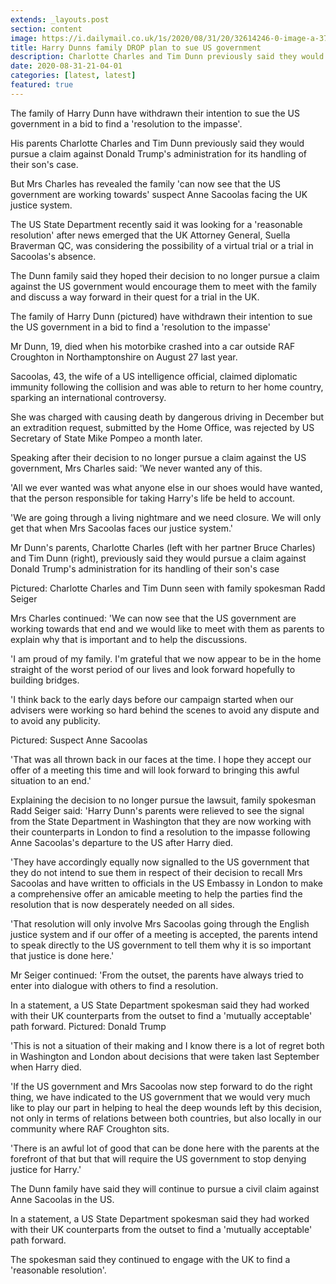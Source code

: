 ```yaml
---
extends: _layouts.post
section: content
image: https://i.dailymail.co.uk/1s/2020/08/31/20/32614246-0-image-a-37_1598903156791.jpg 
title: Harry Dunns family DROP plan to sue US government 
description: Charlotte Charles and Tim Dunn previously said they would pursue a claim against Donald Trumps administration for its handling of their sons case. 
date: 2020-08-31-21-04-01 
categories: [latest, latest] 
featured: true 
--- 
```

The family of Harry Dunn have withdrawn their intention to sue the US government in a bid to find a 'resolution to the impasse'.

His parents Charlotte Charles and Tim Dunn previously said they would pursue a claim against Donald Trump's administration for its handling of their son's case.

But Mrs Charles has revealed the family 'can now see that the US government are working towards' suspect Anne Sacoolas facing the UK justice system.

The US State Department recently said it was looking for a 'reasonable resolution' after news emerged that the UK Attorney General, Suella Braverman QC, was considering the possibility of a virtual trial or a trial in Sacoolas's absence.

The Dunn family said they hoped their decision to no longer pursue a claim against the US government would encourage them to meet with the family and discuss a way forward in their quest for a trial in the UK.

The family of Harry Dunn (pictured) have withdrawn their intention to sue the US government in a bid to find a 'resolution to the impasse'

Mr Dunn, 19, died when his motorbike crashed into a car outside RAF Croughton in Northamptonshire on August 27 last year.

Sacoolas, 43, the wife of a US intelligence official, claimed diplomatic immunity following the collision and was able to return to her home country, sparking an international controversy.

She was charged with causing death by dangerous driving in December but an extradition request, submitted by the Home Office, was rejected by US Secretary of State Mike Pompeo a month later.

Speaking after their decision to no longer pursue a claim against the US government, Mrs Charles said: 'We never wanted any of this.

'All we ever wanted was what anyone else in our shoes would have wanted, that the person responsible for taking Harry's life be held to account.

'We are going through a living nightmare and we need closure. We will only get that when Mrs Sacoolas faces our justice system.'

Mr Dunn's parents, Charlotte Charles (left with her partner Bruce Charles) and Tim Dunn (right), previously said they would pursue a claim against Donald Trump's administration for its handling of their son's case

Pictured: Charlotte Charles and Tim Dunn seen with family spokesman Radd Seiger

Mrs Charles continued: 'We can now see that the US government are working towards that end and we would like to meet with them as parents to explain why that is important and to help the discussions.

'I am proud of my family. I'm grateful that we now appear to be in the home straight of the worst period of our lives and look forward hopefully to building bridges.

'I think back to the early days before our campaign started when our advisers were working so hard behind the scenes to avoid any dispute and to avoid any publicity.

Pictured: Suspect Anne Sacoolas

'That was all thrown back in our faces at the time. I hope they accept our offer of a meeting this time and will look forward to bringing this awful situation to an end.'

Explaining the decision to no longer pursue the lawsuit, family spokesman Radd Seiger said: 'Harry Dunn's parents were relieved to see the signal from the State Department in Washington that they are now working with their counterparts in London to find a resolution to the impasse following Anne Sacoolas's departure to the US after Harry died.

'They have accordingly equally now signalled to the US government that they do not intend to sue them in respect of their decision to recall Mrs Sacoolas and have written to officials in the US Embassy in London to make a comprehensive offer an amicable meeting to help the parties find the resolution that is now desperately needed on all sides.

'That resolution will only involve Mrs Sacoolas going through the English justice system and if our offer of a meeting is accepted, the parents intend to speak directly to the US government to tell them why it is so important that justice is done here.'

Mr Seiger continued: 'From the outset, the parents have always tried to enter into dialogue with others to find a resolution.

In a statement, a US State Department spokesman said they had worked with their UK counterparts from the outset to find a 'mutually acceptable' path forward. Pictured: Donald Trump

'This is not a situation of their making and I know there is a lot of regret both in Washington and London about decisions that were taken last September when Harry died.

'If the US government and Mrs Sacoolas now step forward to do the right thing, we have indicated to the US government that we would very much like to play our part in helping to heal the deep wounds left by this decision, not only in terms of relations between both countries, but also locally in our community where RAF Croughton sits.

'There is an awful lot of good that can be done here with the parents at the forefront of that but that will require the US government to stop denying justice for Harry.'

The Dunn family have said they will continue to pursue a civil claim against Anne Sacoolas in the US.

In a statement, a US State Department spokesman said they had worked with their UK counterparts from the outset to find a 'mutually acceptable' path forward.

The spokesman said they continued to engage with the UK to find a 'reasonable resolution'.


